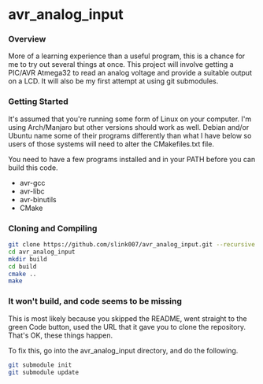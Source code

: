 avr_analog_input
=================

### Overview
More of a learning experience than a useful program, this is a chance for me to try out several things at once.  This project will involve getting a PIC/AVR Atmega32 to read an analog voltage and provide a suitable output on a LCD.  It will also be my first attempt at using git submodules.


### Getting Started
It's assumed that you're running some form of Linux on your computer.  I'm using Arch/Manjaro but other versions should work as well.  Debian and/or Ubuntu name some of their programs differently than what I have below so users of those systems will need to alter the CMakefiles.txt file.

You need to have a few programs installed and in your PATH before you can build this code.
- avr-gcc
- avr-libc
- avr-binutils
- CMake


### Cloning and Compiling
```sh
git clone https://github.com/slink007/avr_analog_input.git --recursive
cd avr_analog_input
mkdir build
cd build
cmake ..
make
```

### It won't build, and code seems to be missing
This is most likely because you skipped the README, went straight to the green Code button, used the URL that it gave you to clone the repository.  That's OK, these things happen.

To fix this, go into the avr\_analog\_input directory, and do the following.
```sh
git submodule init
git submodule update
```